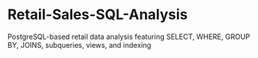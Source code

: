 # Retail-Sales-SQL-Analysis
PostgreSQL-based retail data analysis featuring SELECT, WHERE, GROUP BY, JOINS, subqueries, views, and indexing
